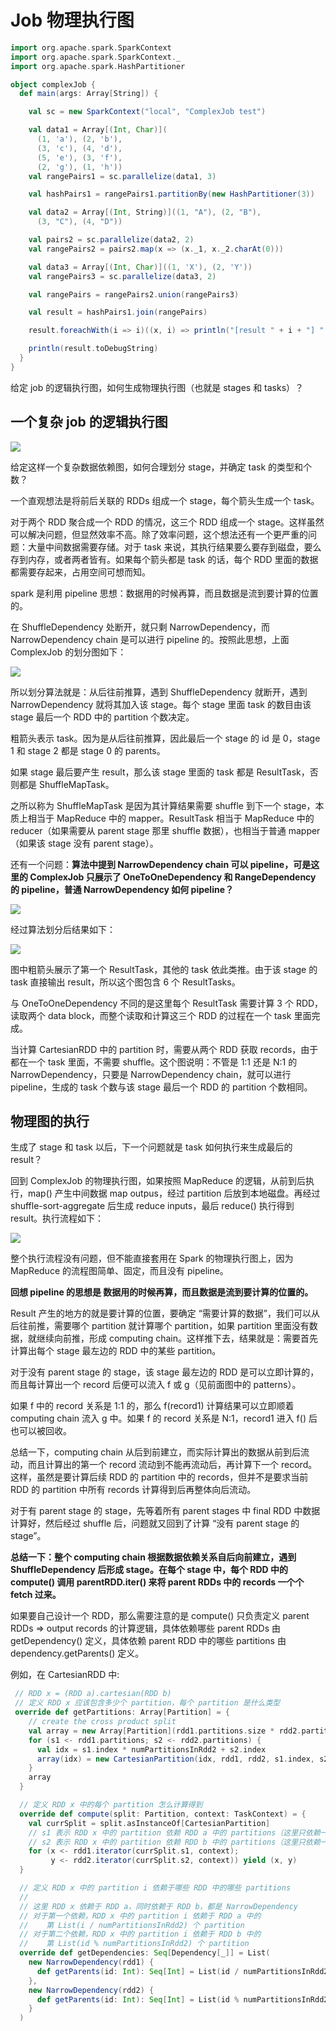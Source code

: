 # Job 物理执行图

```scala
import org.apache.spark.SparkContext
import org.apache.spark.SparkContext._
import org.apache.spark.HashPartitioner

object complexJob {
  def main(args: Array[String]) {

    val sc = new SparkContext("local", "ComplexJob test")

    val data1 = Array[(Int, Char)](
      (1, 'a'), (2, 'b'),
      (3, 'c'), (4, 'd'),
      (5, 'e'), (3, 'f'),
      (2, 'g'), (1, 'h'))
    val rangePairs1 = sc.parallelize(data1, 3)

    val hashPairs1 = rangePairs1.partitionBy(new HashPartitioner(3))

    val data2 = Array[(Int, String)]((1, "A"), (2, "B"),
      (3, "C"), (4, "D"))

    val pairs2 = sc.parallelize(data2, 2)
    val rangePairs2 = pairs2.map(x => (x._1, x._2.charAt(0)))

    val data3 = Array[(Int, Char)]((1, 'X'), (2, 'Y'))
    val rangePairs3 = sc.parallelize(data3, 2)

    val rangePairs = rangePairs2.union(rangePairs3)

    val result = hashPairs1.join(rangePairs)

    result.foreachWith(i => i)((x, i) => println("[result " + i + "] " + x))

    println(result.toDebugString)
  }
}
```

给定 job 的逻辑执行图，如何生成物理执行图（也就是 stages 和 tasks）？

## 一个复杂 job 的逻辑执行图

![](../../../images/spark/demo-detail/logic-plan.png)

给定这样一个复杂数据依赖图，如何合理划分 stage，并确定 task 的类型和个数？

一个直观想法是将前后关联的 RDDs 组成一个 stage，每个箭头生成一个 task。

对于两个 RDD 聚合成一个 RDD 的情况，这三个 RDD 组成一个 stage。这样虽然可以解决问题，但显然效率不高。除了效率问题，这个想法还有一个更严重的问题：大量中间数据需要存储。对于 task 来说，其执行结果要么要存到磁盘，要么存到内存，或者两者皆有。如果每个箭头都是 task 的话，每个 RDD 里面的数据都需要存起来，占用空间可想而知。

spark 是利用 pipeline 思想：数据用的时候再算，而且数据是流到要计算的位置的。

在 ShuffleDependency 处断开，就只剩 NarrowDependency，而 NarrowDependency chain 是可以进行 pipeline 的。按照此思想，上面 ComplexJob 的划分图如下：

![](../../../images/spark/demo-detail/ComplexJob-stage.png)

所以划分算法就是：从后往前推算，遇到 ShuffleDependency 就断开，遇到 NarrowDependency 就将其加入该 stage。每个 stage 里面 task 的数目由该 stage 最后一个 RDD 中的 partition 个数决定。

粗箭头表示 task。因为是从后往前推算，因此最后一个 stage 的 id 是 0，stage 1 和 stage 2 都是 stage 0 的 parents。

如果 stage 最后要产生 result，那么该 stage 里面的 task 都是 ResultTask，否则都是 ShuffleMapTask。

之所以称为 ShuffleMapTask 是因为其计算结果需要 shuffle 到下一个 stage，本质上相当于 MapReduce 中的 mapper。ResultTask 相当于 MapReduce 中的 reducer（如果需要从 parent stage 那里 shuffle 数据），也相当于普通 mapper（如果该 stage 没有 parent stage）。

还有一个问题：**算法中提到 NarrowDependency chain 可以 pipeline，可是这里的 ComplexJob 只展示了 OneToOneDependency 和 RangeDependency 的 pipeline，普通 NarrowDependency 如何 pipeline？**

![](../../../images/spark/demo-detail/cartesian-NarrowDependency.png)

经过算法划分后结果如下：

![](../../../images/spark/demo-detail/cartesian-stage.png)

图中粗箭头展示了第一个 ResultTask，其他的 task 依此类推。由于该 stage 的 task 直接输出 result，所以这个图包含 6 个 ResultTasks。

与 OneToOneDependency 不同的是这里每个 ResultTask 需要计算 3 个 RDD，读取两个 data block，而整个读取和计算这三个 RDD 的过程在一个 task 里面完成。

当计算 CartesianRDD 中的 partition 时，需要从两个 RDD 获取 records，由于都在一个 task 里面，不需要 shuffle。这个图说明：不管是 1:1 还是 N:1 的 NarrowDependency，只要是 NarrowDependency chain，就可以进行 pipeline，生成的 task 个数与该 stage 最后一个 RDD 的 partition 个数相同。

## 物理图的执行

生成了 stage 和 task 以后，下一个问题就是 task 如何执行来生成最后的 result？

回到 ComplexJob 的物理执行图，如果按照 MapReduce 的逻辑，从前到后执行，map() 产生中间数据 map outpus，经过 partition 后放到本地磁盘。再经过 shuffle-sort-aggregate 后生成 reduce inputs，最后 reduce() 执行得到 result。执行流程如下：

![](../../../images/spark/demo-detail/ComplexJob-shuffle.png)

整个执行流程没有问题，但不能直接套用在 Spark 的物理执行图上，因为 MapReduce 的流程图简单、固定，而且没有 pipeline。

**回想 pipeline 的思想是 数据用的时候再算，而且数据是流到要计算的位置的。**

Result 产生的地方的就是要计算的位置，要确定 “需要计算的数据”，我们可以从后往前推，需要哪个 partition 就计算哪个 partition，如果 partition 里面没有数据，就继续向前推，形成 computing chain。这样推下去，结果就是：需要首先计算出每个 stage 最左边的 RDD 中的某些 partition。

对于没有 parent stage 的 stage，该 stage 最左边的 RDD 是可以立即计算的，而且每计算出一个 record 后便可以流入 f 或 g（见前面图中的 patterns）。

如果 f 中的 record 关系是 1:1 的，那么 f(record1) 计算结果可以立即顺着 computing chain 流入 g 中。如果 f 的 record 关系是 N:1，record1 进入 f() 后也可以被回收。

总结一下，computing chain 从后到前建立，而实际计算出的数据从前到后流动，而且计算出的第一个 record 流动到不能再流动后，再计算下一个 record。这样，虽然是要计算后续 RDD 的 partition 中的 records，但并不是要求当前 RDD 的 partition 中所有 records 计算得到后再整体向后流动。

对于有 parent stage 的 stage，先等着所有 parent stages 中 final RDD 中数据计算好，然后经过 shuffle 后，问题就又回到了计算 “没有 parent stage 的 stage”。

**总结一下：整个 computing chain 根据数据依赖关系自后向前建立，遇到 ShuffleDependency 后形成 stage。在每个 stage 中，每个 RDD 中的 compute() 调用 parentRDD.iter() 来将 parent RDDs 中的 records 一个个 fetch 过来。**

如果要自己设计一个 RDD，那么需要注意的是 compute() 只负责定义 parent RDDs => output records 的计算逻辑，具体依赖哪些 parent RDDs 由 getDependency() 定义，具体依赖 parent RDD 中的哪些 partitions 由 dependency.getParents() 定义。

例如，在 CartesianRDD 中:

```scala
 // RDD x = (RDD a).cartesian(RDD b)
 // 定义 RDD x 应该包含多少个 partition，每个 partition 是什么类型
 override def getPartitions: Array[Partition] = {
    // create the cross product split
    val array = new Array[Partition](rdd1.partitions.size * rdd2.partitions.size)
    for (s1 <- rdd1.partitions; s2 <- rdd2.partitions) {
      val idx = s1.index * numPartitionsInRdd2 + s2.index
      array(idx) = new CartesianPartition(idx, rdd1, rdd2, s1.index, s2.index)
    }
    array
  }

  // 定义 RDD x 中的每个 partition 怎么计算得到
  override def compute(split: Partition, context: TaskContext) = {
    val currSplit = split.asInstanceOf[CartesianPartition]
    // s1 表示 RDD x 中的 partition 依赖 RDD a 中的 partitions（这里只依赖一个）
    // s2 表示 RDD x 中的 partition 依赖 RDD b 中的 partitions（这里只依赖一个）
    for (x <- rdd1.iterator(currSplit.s1, context);
         y <- rdd2.iterator(currSplit.s2, context)) yield (x, y)
  }

  // 定义 RDD x 中的 partition i 依赖于哪些 RDD 中的哪些 partitions
  //
  // 这里 RDD x 依赖于 RDD a，同时依赖于 RDD b，都是 NarrowDependency
  // 对于第一个依赖，RDD x 中的 partition i 依赖于 RDD a 中的
  //    第 List(i / numPartitionsInRdd2) 个 partition
  // 对于第二个依赖，RDD x 中的 partition i 依赖于 RDD b 中的
  //    第 List(id % numPartitionsInRdd2) 个 partition
  override def getDependencies: Seq[Dependency[_]] = List(
    new NarrowDependency(rdd1) {
      def getParents(id: Int): Seq[Int] = List(id / numPartitionsInRdd2)
    },
    new NarrowDependency(rdd2) {
      def getParents(id: Int): Seq[Int] = List(id % numPartitionsInRdd2)
    }
  )
```



